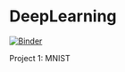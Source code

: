 # DeepLearning

[![Binder](https://mybinder.org/badge_logo.svg)](https://mybinder.org/v2/gh/VigneshTirukkonda/DeepLearning/HEAD)

Project 1: MNIST
